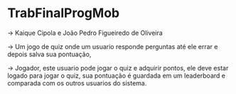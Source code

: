 # TrabFinalProgMob

-> Kaique Cipola e João Pedro Figueiredo de Oliveira

-> Um jogo de quiz onde um usuario responde perguntas até ele errar e depois salva sua pontuação,

-> Jogador, este usuario pode jogar o quiz e adquirir pontos, ele deve estar logado para jogar o quiz, sua pontuação é guardada em um leaderboard e comparada com os outros usuarios do sistema.
